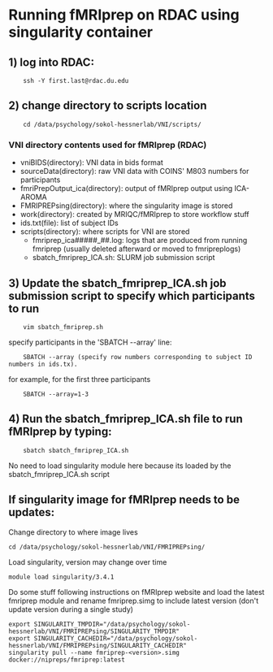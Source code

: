 # Running fMRIprep on RDAC using singularity container


## 1) log into RDAC:
		ssh -Y first.last@rdac.du.edu


## 2) change directory to scripts location
		cd /data/psychology/sokol-hessnerlab/VNI/scripts/

### VNI directory contents used for fMRIprep (RDAC)
-	vniBIDS(directory): VNI data in bids format
-	sourceData(directory):  raw VNI data with COINS' M803 numbers for participants
-	fmriPrepOutput_ica(directory): output of fMRIprep output using ICA-AROMA
-	FMRIPREPsing(directory): where the singularity image is stored 
-	work(directory): created by MRIQC/fMRIprep to store workflow stuff
-	ids.txt(file): list of subject IDs
-	scripts(directory): where scripts for VNI are stored
	-	fmriprep_ica#####_##.log: logs that are produced from running fmriprep (usually deleted afterward or moved to fmripreplogs)
	-	sbatch_fmriprep_ICA.sh: SLURM job submission script

## 3) Update the sbatch_fmriprep_ICA.sh job submission script to specify which participants to run
		vim sbatch_fmriprep.sh

specify participants in the 'SBATCH --array' line:
		
		SBATCH --array (specify row numbers corresponding to subject ID numbers in ids.tx). 
for example, for the first three participants
		
		SBATCH --array=1-3 
		
## 4) Run the sbatch_fmriprep_ICA.sh file to run fMRIprep by typing: 
		sbatch sbatch_fmriprep_ICA.sh 

No need to load singularity module here because its loaded by the sbatch_fmriprep_ICA.sh script


## If singularity image for fMRIprep needs to be updates: 
Change directory to where image lives
	
	cd /data/psychology/sokol-hessnerlab/VNI/FMRIPREPsing/ 
Load singularity, version may change over time
	
	module load singularity/3.4.1 

Do some stuff following instructions on fMRIprep website and load the latest fmriprep module and rename fmriprep.simg to include latest version (don't update version during a single study)

	export SINGULARITY_TMPDIR="/data/psychology/sokol-hessnerlab/VNI/FMRIPREPsing/SINGULARITY_TMPDIR"
	export SINGULARITY_CACHEDIR="/data/psychology/sokol-hessnerlab/VNI/FMRIPREPsing/SINGULARITY_CACHEDIR"
	singularity pull --name fmriprep-<version>.simg docker://nipreps/fmriprep:latest 
	
	

